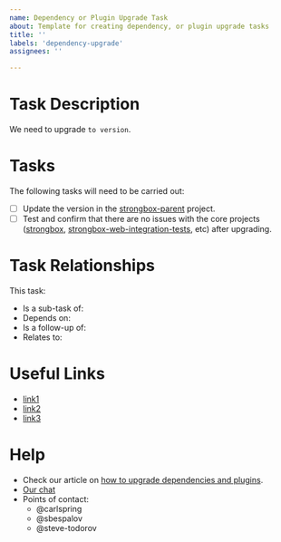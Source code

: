 ```yaml
---
name: Dependency or Plugin Upgrade Task
about: Template for creating dependency, or plugin upgrade tasks
title: ''
labels: 'dependency-upgrade'
assignees: ''

---
```


# Task Description

We need to upgrade `` to version ``.

# Tasks

The following tasks will need to be carried out:
* [ ] Update the version in the [strongbox-parent] project.
* [ ] Test and confirm that there are no issues with the core projects ([strongbox], [strongbox-web-integration-tests], etc) after upgrading.

# Task Relationships

This task:
* Is a sub-task of: 
* Depends on: 
* Is a follow-up of: 
* Relates to:

# Useful Links

* [link1]()
* [link2]()
* [link3]()

# Help

* Check our article on [how to upgrade dependencies and plugins].
* [Our chat](https://chat.carlspring.org/)
* Points of contact:
  * @carlspring
  * @sbespalov
  * @steve-todorov

[strongbox]: https://github.com/strongbox/strongbox/
[strongbox-parent]: https://github.com/strongbox/strongbox-parent/
[strongbox-web-integration-tests]: https://github.com/strongbox/strongbox-web-integration-tests/
[how to upgrade dependencies and plugins]: https://strongbox.github.io/developer-guide/upgrading-dependencies-and-plugins.html
